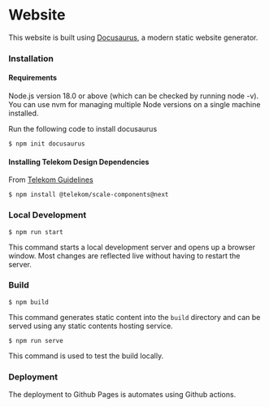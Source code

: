 # Website

This website is built using [Docusaurus](https://docusaurus.io/), a modern static website generator.

### Installation

#### Requirements
Node.js version 18.0 or above (which can be checked by running node -v). You can use nvm for managing multiple Node versions on a single machine installed.

Run the following code to install docusaurus

```
$ npm init docusaurus

```
#### Installing Telekom Design Dependencies

From  [Telekom Guidelines](https://telekom.github.io/scale/?path=/docs/setup-info-getting-started-for-developers--page)

```
$ npm install @telekom/scale-components@next
```

### Local Development

```
$ npm run start
```

This command starts a local development server and opens up a browser window. Most changes are reflected live without having to restart the server.

### Build

```
$ npm build
```

This command generates static content into the `build` directory and can be served using any static contents hosting service.

```
$ npm run serve
```

This command is used to test the build locally.

### Deployment

The deployment to Github Pages is automates using Github actions.
